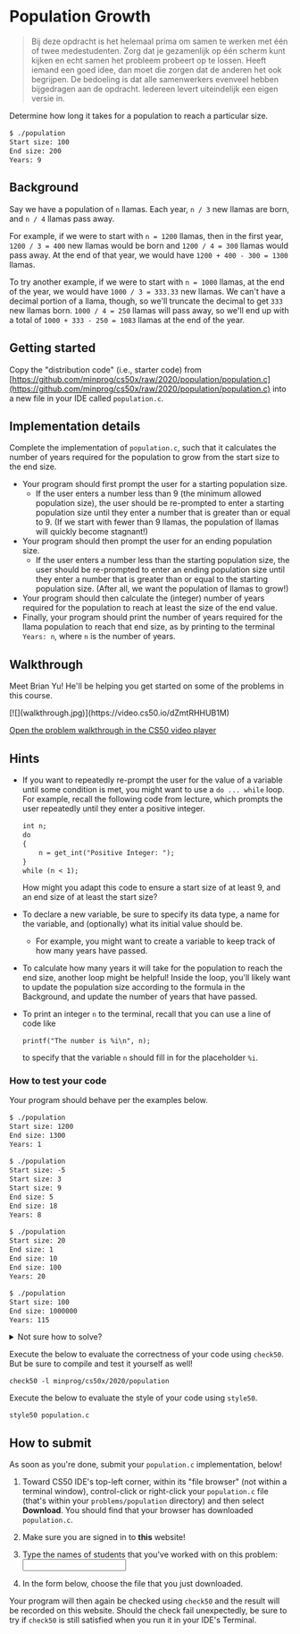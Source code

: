 # Population Growth

> Bij deze opdracht is het helemaal prima om samen te werken met één of twee medestudenten. Zorg dat je gezamenlijk op één scherm kunt kijken en echt samen het probleem probeert op te lossen. Heeft iemand een goed idee, dan moet die zorgen dat de anderen het ook begrijpen. De bedoeling is dat alle samenwerkers evenveel hebben bijgedragen aan de opdracht. Iedereen levert uiteindelijk een eigen versie in.

Determine how long it takes for a population to reach a particular size.

    $ ./population
    Start size: 100
    End size: 200
    Years: 9


## Background

Say we have a population of `n` llamas. Each year, `n / 3` new llamas are born, and `n / 4` llamas pass away.

For example, if we were to start with `n = 1200` llamas, then in the first year, `1200 / 3 = 400` new llamas would be born and `1200 / 4 = 300` llamas would pass away. At the end of that year, we would have `1200 + 400 - 300 = 1300` llamas.

To try another example, if we were to start with `n = 1000` llamas, at the end of the year, we would have `1000 / 3 = 333.33` new llamas. We can't have a decimal portion of a llama, though, so we'll truncate the decimal to get `333` new llamas born. `1000 / 4 = 250` llamas will pass away, so we'll end up with a total of `1000 + 333 - 250 = 1083` llamas at the end of the year.


## Getting started

Copy the "distribution code" (i.e., starter code) from [https://github.com/minprog/cs50x/raw/2020/population/population.c](https://github.com/minprog/cs50x/raw/2020/population/population.c) into a new file in your IDE called `population.c`.


## Implementation details

Complete the implementation of `population.c`, such that it calculates the number of years required for the population to grow from the start size to the end size.

*   Your program should first prompt the user for a starting population size.
    *   If the user enters a number less than 9 (the minimum allowed population size), the user should be re-prompted to enter a starting population size until they enter a number that is greater than or equal to 9\. (If we start with fewer than 9 llamas, the population of llamas will quickly become stagnant!)
*   Your program should then prompt the user for an ending population size.
    *   If the user enters a number less than the starting population size, the user should be re-prompted to enter an ending population size until they enter a number that is greater than or equal to the starting population size. (After all, we want the population of llamas to grow!)
*   Your program should then calculate the (integer) number of years required for the population to reach at least the size of the end value.
*   Finally, your program should print the number of years required for the llama population to reach that end size, as by printing to the terminal `Years: n`, where `n` is the number of years.


## Walkthrough

Meet Brian Yu! He'll be helping you get started on some of the problems in this course.

<div markdown="1" class="extend">
[![](walkthrough.jpg)](https://video.cs50.io/dZmtRHHUB1M)
</div>

[Open the problem walkthrough in the CS50 video player](https://video.cs50.io/dZmtRHHUB1M)


## Hints

*   If you want to repeatedly re-prompt the user for the value of a variable until some condition is met, you might want to use a `do ... while` loop. For example, recall the following code from lecture, which prompts the user repeatedly until they enter a positive integer.

        int n;
        do
        {
            n = get_int("Positive Integer: ");
        }
        while (n < 1);

    How might you adapt this code to ensure a start size of at least 9, and an end size of at least the start size?

*   To declare a new variable, be sure to specify its data type, a name for the variable, and (optionally) what its initial value should be.

    *   For example, you might want to create a variable to keep track of how many years have passed.

*   To calculate how many years it will take for the population to reach the end size, another loop might be helpful! Inside the loop, you'll likely want to update the population size according to the formula in the Background, and update the number of years that have passed.

*   To print an integer `n` to the terminal, recall that you can use a line of code like

        printf("The number is %i\n", n);

    to specify that the variable `n` should fill in for the placeholder `%i`.


### How to test your code

Your program should behave per the examples below.

~~~~
$ ./population
Start size: 1200
End size: 1300
Years: 1
~~~~

~~~~
$ ./population
Start size: -5
Start size: 3
Start size: 9
End size: 5
End size: 18
Years: 8
~~~~

~~~~
$ ./population
Start size: 20
End size: 1
End size: 10
End size: 100
Years: 20
~~~~

~~~~
$ ./population
Start size: 100
End size: 1000000
Years: 115
~~~~

<details markdown="1"><summary markdown="span">Not sure how to solve?</summary>

<div markdown="1" class="extend">
[![](solving.jpg)](https://video.cs50.io/2CcqQnLbGOE)
</div>

[Open the solution walkthrough in the CS50 video player](https://video.cs50.io/2CcqQnLbGOE)
</details>

Execute the below to evaluate the correctness of your code using `check50`. But be sure to compile and test it yourself as well!

    check50 -l minprog/cs50x/2020/population

Execute the below to evaluate the style of your code using `style50`.

    style50 population.c


## How to submit

As soon as you're done, submit your `population.c` implementation, below! 

1. Toward CS50 IDE's top-left corner, within its "file browser" (not within a terminal window), control-click or right-click your `population.c` file (that's within your `problems/population` directory) and then select **Download**. You should find that your browser has downloaded `population.c`.

2. Make sure you are signed in to **this** website!

3. Type the names of students that you've worked with on this problem: <input name="form[samengewerkt]" type="text" required>

4. In the form below, choose the file that you just downloaded.

Your program will then again be checked using `check50` and the result will be recorded on this website. Should the check fail unexpectedly, be sure to try if `check50` is still satisfied when you run it in your IDE's Terminal.
